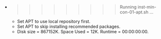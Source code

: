* >>>>>>>>> Running inst-min-con-01-apt.sh ...
  * Set APT to use local repository first.
  * Set APT to skip installing recommended packages.
  * Disk size = 867152K. Space Used = 12K. Runtime = 00:00:00:00.
